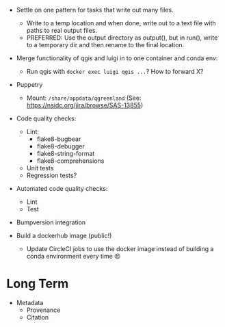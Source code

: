 * Settle on one pattern for tasks that write out many files.
  * Write to a temp location and when done, write out to a text file with paths
    to real output files.
  * PREFERRED: Use the output directory as output(), but in run(), write to a
    temporary dir and then rename to the final location.

* Merge functionality of qgis and luigi in to one container and conda env:
  * Run qgis with `docker exec luigi qgis ...`? How to forward X?

* Puppetry
  * Mount: `/share/appdata/qgreenland` (See: https://nsidc.org/jira/browse/SAS-13855)

* Code quality checks:
  * Lint:
    * flake8-bugbear
    * flake8-debugger
    * flake8-string-format
    * flake8-comprehensions
  * Unit tests
  * Regression tests?

* Automated code quality checks:
  * Lint
  * Test

* Bumpversion integration

* Build a dockerhub image (public!)
  * Update CircleCI jobs to use the docker image instead of building a conda
    environment every time :rage:


# Long Term

* Metadata
  * Provenance
  * Citation
